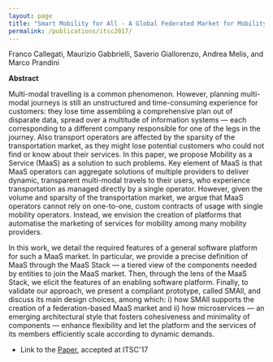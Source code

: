 ```yaml
---
layout: page
title: "Smart Mobility for All - A Global Federated Market for Mobility-as-a-Service Operators"
permalink: /publications/itsc2017/
---
```


Franco Callegati, Maurizio Gabbrielli, Saverio Giallorenzo, Andrea Melis, and Marco Prandini

**Abstract**

Multi-modal travelling is a common phenomenon. However, planning multi-modal journeys is still an unstructured and time-consuming experience for customers: they lose time assembling a comprehensive plan out of disparate data, spread over a multitude of information systems — each corresponding to a different company responsible for one of the legs in the journey. Also transport operators are affected by the sparsity of the transportation market, as they might lose potential customers who could not find or know about their services. In this paper, we propose Mobility as a Service (MaaS) as a solution to such problems. Key element of MaaS is that MaaS operators can aggregate solutions of multiple providers to deliver dynamic, transparent multi-modal travels to their users, who experience transportation as managed directly by a single operator. However, given the volume and sparsity of the transportation market, we argue that MaaS operators cannot rely on one-to-one, custom contracts of usage with single mobility operators. Instead, we envision the creation of platforms that automatise the marketing of services for mobility among many mobility providers.

In this work, we detail the required features of a general software platform for such a MaaS market. In particular, we provide a precise definition of MaaS through the MaaS Stack — a tiered view of the components needed by entities to join the MaaS market. Then, through the lens of the MaaS Stack, we elicit the features of an enabling software platform. Finally, to validate our approach, we present a compliant prototype, called SMAll, and discuss its main design choices, among which: i) how SMAll supports the creation of a federation-based MaaS market and ii) how microservices — an emerging architectural style that fosters cohesiveness and minimality of components — enhance flexibility and let the platform and the services of its members efficiently scale according to dynamic demands.

-   Link to the [Paper](itsc2017.pdf), accepted at ITSC'17